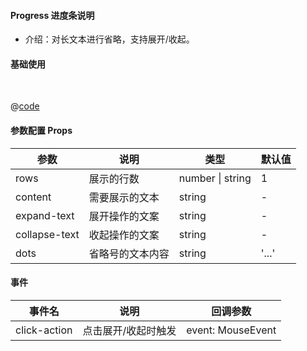 #### Progress 进度条说明

- 介绍：对长文本进行省略，支持展开/收起。

#### 基础使用


<br />

<common-code-format>
  <template #source>
    <APP-ndTextEllipsis-ndTextEllipsis></APP-ndTextEllipsis-ndTextEllipsis>
  </template>

  @[code](../.vuepress/components/APP/ndTextEllipsis/ndTextEllipsis.vue)

</common-code-format>


#### 参数配置 Props

| 参数                    | 说明                       | 类型        | 默认值                                        |
| -------------------     | ------------------------  | ----------- | --------------------------------------------- |
|rows	|展示的行数	|number \| string	|1
|content	|需要展示的文本	|string	|-
|expand-text	|展开操作的文案	|string	|-
|collapse-text	|收起操作的文案	|string	|-
|dots	|省略号的文本内容	|string	|'...'


#### 事件

| 事件名     | 说明                                     | 回调参数            |
| ---------- | ---------------------------------------- | ------------------- |
|click-action|点击展开/收起时触发|event: MouseEvent|
		



















